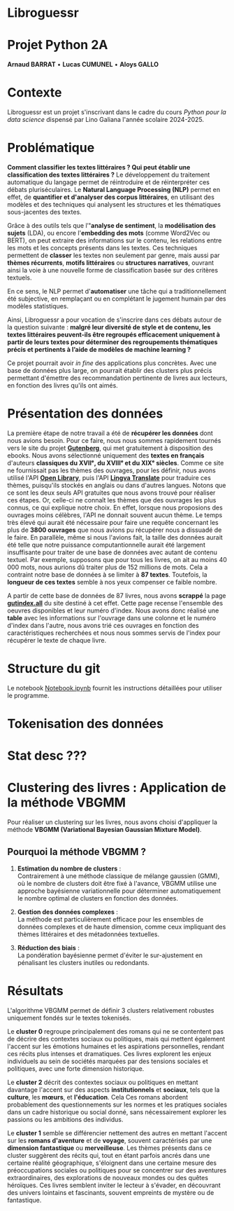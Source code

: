 # Libroguessr
# **Projet Python 2A**

**Arnaud BARRAT** • **Lucas CUMUNEL** • **Aloys GALLO**

# Contexte

Libroguessr est un projet s'inscrivant dans le cadre du cours _Python pour la data science_ dispensé par Lino Galiana l'année scolaire 2024-2025. 


# Problématique

**Comment classifier les textes littéraires ? Qui peut établir une classification des textes littéraires ?** Le développement du traitement automatique du langage permet de réintroduire et de réinterpréter ces débats pluriséculaires. Le **Natural Language Processing (NLP)** permet en effet, de **quantifier et d'analyser des corpus littéraires**, en utilisant des modèles et des techniques qui analysent les structures et les thématiques sous-jacentes des textes.

Grâce à des outils tels que l'**'analyse de sentiment**, la **modélisation des sujets** (LDA), ou encore l'**embedding des mots** (comme Word2Vec ou BERT), on peut extraire des informations sur le contenu, les relations entre les mots et les concepts présents dans les textes. Ces techniques permettent de **classer** les textes non seulement par genre, mais aussi par **thèmes récurrents**, **motifs littéraires** ou **structures narratives**, ouvrant ainsi la voie à une nouvelle forme de classification basée sur des critères textuels.

En ce sens, le NLP permet d'**automatiser** une tâche qui a traditionnellement été subjective, en remplaçant ou en complétant le jugement humain par des modèles statistiques. 

Ainsi, Libroguessr a pour vocation de s'inscrire dans ces débats autour de la question suivante : **malgré leur diversité de style et de contenu, les textes littéraires peuvent-ils être regroupés efficacement uniquement à partir de leurs textes pour déterminer des regroupements thématiques précis et pertinents à l’aide de modèles de machine learning ?** 

Ce projet pourrait avoir _in fine_ des applications plus concrètes. Avec une base de données plus large, on pourrait établir des clusters plus précis permettant d'émettre des recommandation pertinente de livres aux lecteurs, en fonction des livres qu'ils ont aimés.

# Présentation des données

La première étape de notre travail a été de **récupérer les données** dont nous avions besoin. Pour ce faire, nous nous sommes rapidement tournés vers le site du projet [**Gutenberg**](https://www.gutenberg.org/), qui met gratuitement à disposition des ebooks. Nous avons sélectionné uniquement des **textes en français** d'auteurs **classiques du XVIIᵉ, du XVIIIᵉ et du XIXᵉ siècles**. Comme ce site ne fournissait pas les thèmes des ouvrages, pour les définir, nous avons utilisé l'API [**Open Library**](https://openlibrary.org/), puis l'API [**Lingva Translate**](https://lingva.ml/) pour traduire ces thèmes, puisqu'ils stockés en anglais ou dans d'autres langues. Notons que ce sont les deux seuls API gratuites que nous avons trouvé pour réaliser ces étapes. Or, celle-ci ne connaît les thèmes que des ouvrages les plus connus, ce qui explique notre choix. En effet, lorsque nous proposions des ouvrages moins célèbres, l'API ne donnait souvent aucun thème. Le temps très élevé qui aurait été nécessaire pour faire une requête concernant les plus de **3800 ouvrages** que nous avions pu récupérer nous a dissuadé de le faire. En parallèle, même si nous l'avions fait, la taille des données aurait été telle que notre puissance computantionnelle aurait été largement insuffisante pour traiter de une base de données avec autant de contenu textuel. Par exemple, supposons que pour tous les livres, on ait au moins 40 000 mots, nous aurions dû traiter plus de 152 millions de mots. Cela a contraint notre base de données à se limiter à **87 textes**. Toutefois, la **longueur de ces textes** semble à nos yeux compenser ce faible nombre.

A partir de cette base de données de 87 livres, nous avons **scrappé** la page [**gutindex.all**](https://www.gutenberg.org/dirs/GUTINDEX.ALL.iso-8859-1.txt) du site destiné à cet effet. Cette page recense l'ensemble des oeuvres disponibles et leur numéro d'index. Nous avons donc réalisé une **table** avec les informations sur l'ouvrage dans une colonne et le numéro d'index dans l'autre, nous avons trié ces ouvrages en fonction des caractéristiques recherchées et nous nous sommes servis de l'index pour récupérer le texte de chaque livre.


# Structure du git 

Le notebook [Notebook.ipynb](Notebook.ipynb) fournit les instructions détaillées pour utiliser le programme.


# Tokenisation des données


# Stat desc ???


# Clustering des livres : Application de la méthode VBGMM

Pour réaliser un clustering sur les livres, nous avons choisi d'appliquer la méthode **VBGMM (Variational Bayesian Gaussian Mixture Model)**.

## Pourquoi la méthode VBGMM ?
1. **Estimation du nombre de clusters** :  
   Contrairement à une méthode classique de mélange gaussien (GMM), où le nombre de clusters doit être fixé à l'avance, VBGMM utilise une approche bayésienne variationnelle pour déterminer automatiquement le nombre optimal de clusters en fonction des données.

2. **Gestion des données complexes** :  
   La méthode est particulièrement efficace pour les ensembles de données complexes et de haute dimension, comme ceux impliquant des thèmes littéraires et des métadonnées textuelles.

3. **Réduction des biais** :  
   La pondération bayésienne permet d'éviter le sur-ajustement en pénalisant les clusters inutiles ou redondants.


# Résultats 

L'algorithme VBGMM permet de définir 3 clusters relativement robustes uniquement fondés sur le textes tokenisés.

Le **cluster 0** regroupe principalement des romans qui ne se contentent pas de décrire des contextes sociaux ou politiques, mais qui mettent également l'accent sur les émotions humaines et les aspirations personnelles, rendant ces récits plus intenses et dramatiques. Ces livres explorent les enjeux individuels au sein de sociétés marquées par des tensions sociales et politiques, avec une forte dimension historique.

Le **cluster 2** décrit des contextes sociaux ou politiques en  mettant davantage l'accent sur des aspects **institutionnels** et **sociaux**, tels que la **culture**, les **mœurs**, et **l'éducation**. Cela Ces romans abordent probablement des questionnements sur les normes et les pratiques sociales dans un cadre historique ou social donné, sans nécessairement explorer les passions ou les ambitions des individus.

Le **cluster 1** semble se différencier nettement des autres en mettant l'accent sur les **romans d'aventure** et de **voyage**, souvent caractérisés par une **dimension fantastique** ou **merveilleuse**. Les thèmes présents dans ce cluster suggèrent des récits qui, tout en étant parfois ancrés dans une certaine réalité géographique, s'éloignent dans une certaine mesure des préoccupations sociales ou politiques pour se concentrer sur des aventures extraordinaires, des explorations de nouveaux mondes ou des quêtes héroïques. Ces livres semblent inviter le lecteur à s'évader, en découvrant des univers lointains et fascinants, souvent empreints de mystère ou de fantastique.

